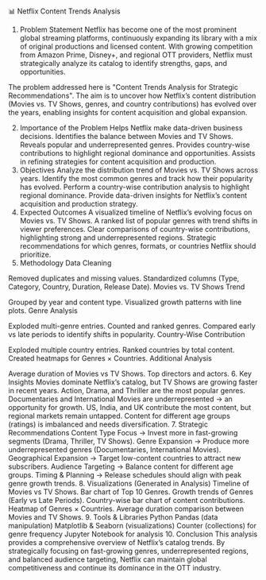 📊 Netflix Content Trends Analysis
1. Problem Statement
Netflix has become one of the most prominent global streaming platforms, continuously expanding its library with a mix of original productions and licensed content.
With growing competition from Amazon Prime, Disney+, and regional OTT providers, Netflix must strategically analyze its catalog to identify strengths, gaps, and opportunities.

The problem addressed here is "Content Trends Analysis for Strategic Recommendations".
The aim is to uncover how Netflix’s content distribution (Movies vs. TV Shows, genres, and country contributions) has evolved over the years, enabling insights for content acquisition and global expansion.

2. Importance of the Problem
Helps Netflix make data-driven business decisions.
Identifies the balance between Movies and TV Shows.
Reveals popular and underrepresented genres.
Provides country-wise contributions to highlight regional dominance and opportunities.
Assists in refining strategies for content acquisition and production.
3. Objectives
Analyze the distribution trend of Movies vs. TV Shows across years.
Identify the most common genres and track how their popularity has evolved.
Perform a country-wise contribution analysis to highlight regional dominance.
Provide data-driven insights for Netflix’s content acquisition and production strategy.
4. Expected Outcomes
A visualized timeline of Netflix’s evolving focus on Movies vs. TV Shows.
A ranked list of popular genres with trend shifts in viewer preferences.
Clear comparisons of country-wise contributions, highlighting strong and underrepresented regions.
Strategic recommendations for which genres, formats, or countries Netflix should prioritize.
5. Methodology
Data Cleaning

Removed duplicates and missing values.
Standardized columns (Type, Category, Country, Duration, Release Date).
Movies vs. TV Shows Trend

Grouped by year and content type.
Visualized growth patterns with line plots.
Genre Analysis

Exploded multi-genre entries.
Counted and ranked genres.
Compared early vs late periods to identify shifts in popularity.
Country-Wise Contribution

Exploded multiple country entries.
Ranked countries by total content.
Created heatmaps for Genres × Countries.
Additional Analysis

Average duration of Movies vs TV Shows.
Top directors and actors.
6. Key Insights
Movies dominate Netflix’s catalog, but TV Shows are growing faster in recent years.
Action, Drama, and Thriller are the most popular genres.
Documentaries and International Movies are underrepresented → an opportunity for growth.
US, India, and UK contribute the most content, but regional markets remain untapped.
Content for different age groups (ratings) is imbalanced and needs diversification.
7. Strategic Recommendations
Content Type Focus → Invest more in fast-growing segments (Drama, Thriller, TV Shows).
Genre Expansion → Produce more underrepresented genres (Documentaries, International Movies).
Geographical Expansion → Target low-content countries to attract new subscribers.
Audience Targeting → Balance content for different age groups.
Timing & Planning → Release schedules should align with peak genre growth trends.
8. Visualizations (Generated in Analysis)
Timeline of Movies vs TV Shows.
Bar chart of Top 10 Genres.
Growth trends of Genres (Early vs Late Periods).
Country-wise bar chart of content contributions.
Heatmap of Genres × Countries.
Average duration comparison between Movies and TV Shows.
9. Tools & Libraries
Python
Pandas (data manipulation)
Matplotlib & Seaborn (visualizations)
Counter (collections) for genre frequency
Jupyter Notebook for analysis
10. Conclusion
This analysis provides a comprehensive overview of Netflix’s catalog trends.
By strategically focusing on fast-growing genres, underrepresented regions, and balanced audience targeting, Netflix can maintain global competitiveness and continue its dominance in the OTT industry.

